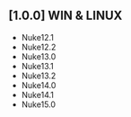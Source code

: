 ## [1.0.0] WIN & LINUX

- Nuke12.1
- Nuke12.2
- Nuke13.0
- Nuke13.1
- Nuke13.2
- Nuke14.0
- Nuke14.1
- Nuke15.0
